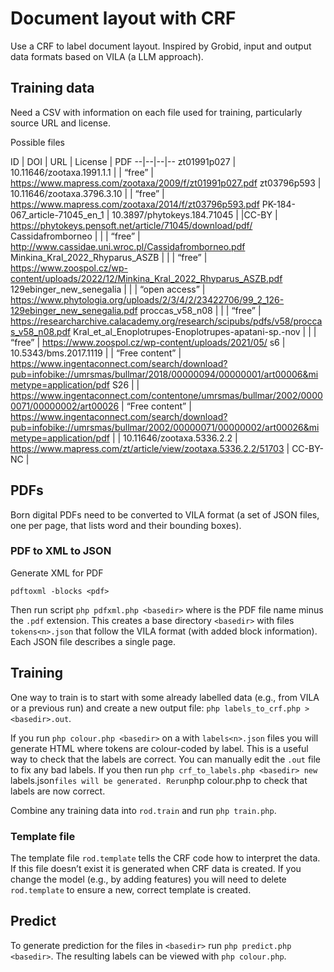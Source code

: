 # Document layout with CRF

Use a CRF to label document layout. Inspired by Grobid, input and output data formats based on VILA (a LLM approach).

## Training data

Need a CSV with information on each file used for training, particularly source URL and license.

Possible files

ID | DOI | URL | License | PDF
--|--|--|--
zt01991p027 | 10.11646/zootaxa.1991.1.1 | | “free” | https://www.mapress.com/zootaxa/2009/f/zt01991p027.pdf
zt03796p593 | 10.11646/zootaxa.3796.3.10 | | “free” | https://www.mapress.com/zootaxa/2014/f/zt03796p593.pdf
PK-184-067_article-71045_en_1 | 10.3897/phytokeys.184.71045 | |CC-BY | https://phytokeys.pensoft.net/article/71045/download/pdf/
Cassidafromborneo | | | “free” | http://www.cassidae.uni.wroc.pl/Cassidafromborneo.pdf
Minkina_Kral_2022_Rhyparus_ASZB | | | “free” | https://www.zoospol.cz/wp-content/uploads/2022/12/Minkina_Kral_2022_Rhyparus_ASZB.pdf
129ebinger_new_senegalia | | | “open access” | https://www.phytologia.org/uploads/2/3/4/2/23422706/99_2_126-129ebinger_new_senegalia.pdf
proccas_v58_n08 | | | “free” | https://researcharchive.calacademy.org/research/scipubs/pdfs/v58/proccas_v58_n08.pdf
Kral_et_al_Enoplotrupes-Enoplotrupes-apatani-sp.-nov | | | “free” | https://www.zoospol.cz/wp-content/uploads/2021/05/
s6 | 10.5343/bms.2017.1119 | | “Free content” | https://www.ingentaconnect.com/search/download?pub=infobike://umrsmas/bullmar/2018/00000094/00000001/art00006&mimetype=application/pdf
S26 | | https://www.ingentaconnect.com/contentone/umrsmas/bullmar/2002/00000071/00000002/art00026 | “Free content” | https://www.ingentaconnect.com/search/download?pub=infobike://umrsmas/bullmar/2002/00000071/00000002/art00026&mimetype=application/pdf 
| | 10.11646/zootaxa.5336.2.2 | https://www.mapress.com/zt/article/view/zootaxa.5336.2.2/51703 | CC-BY-NC | 


## PDFs

Born digital PDFs need to be converted to VILA format (a set of JSON files, one per page, that lists word and their bounding boxes).

### PDF to XML to JSON

Generate XML for PDF

`pdftoxml -blocks <pdf>`

Then run script `php pdfxml.php <basedir>` where <basedir> is the PDF file name minus the `.pdf` extension. This creates a base directory `<basedir>` with files `tokens<n>.json` that follow the VILA format (with added block information). Each JSON file describes a single page.

## Training

One way to train is to start with some already labelled data (e.g., from VILA or a previous run) and create a new output file: `php labels_to_crf.php > <basedir>.out`.

If you run `php colour.php <basedir>` on a <basedir> with `labels<n>.json` files you will generate HTML where tokens are colour-coded by label. This is a useful way to check that the labels are correct. You can manually edit the `.out` file to fix any bad labels. If you then run `php crf_to_labels.php <basedir> new `labels<n>.json` files will be generated. Rerun `php colour.php <basedir> to check that labels are now correct.

Combine any training data into `rod.train` and run `php train.php`.

### Template file

The template file `rod.template` tells the CRF code how to interpret the data. If this file doesn’t exist it is generated when CRF data is created. If you change the model (e.g., by adding features) you will need to delete `rod.template` to ensure a new, correct template is created.

## Predict

To generate prediction for the files in `<basedir>` run `php predict.php <basedir>`. The resulting labels can be viewed with `php colour.php`.



